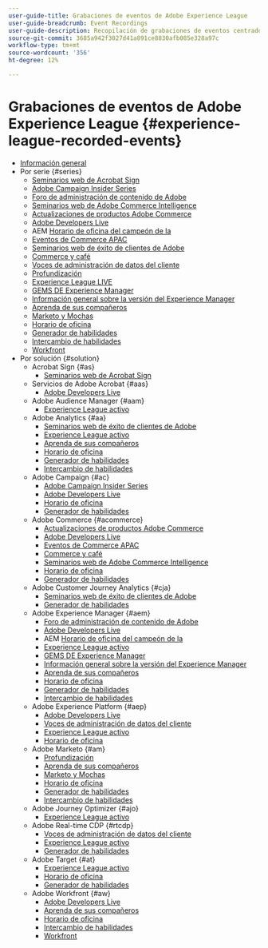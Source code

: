 ```yaml
---
user-guide-title: Grabaciones de eventos de Adobe Experience League
user-guide-breadcrumb: Event Recordings
user-guide-description: Recopilación de grabaciones de eventos centrados en el uso de productos de Adobe Enterprise
source-git-commit: 3685a942f3027d41a891ce8830afb085e328a97c
workflow-type: tm+mt
source-wordcount: '356'
ht-degree: 12%

---
```



# Grabaciones de eventos de Adobe Experience League {#experience-league-recorded-events}

+ [Información general](overview.md)
+ Por serie {#series}
   + [Seminarios web de Acrobat Sign](https://experienceleague.adobe.com/docs/events/acrobat-sign-webinars/overview.html)
   + [Adobe Campaign Insider Series](https://experienceleague.adobe.com/docs/events/adobe-campaign-insider-recordings/overview.html)
   + [Foro de administración de contenido de Adobe](https://experienceleague.adobe.com/docs/events/adobe-content-management-forum-recordings/overview.html)
   + [Seminarios web de Adobe Commerce Intelligence](https://experienceleague.adobe.com/docs/events/mbi-webinars-recordings/overview.html)
   + [Actualizaciones de productos Adobe Commerce](https://experienceleague.adobe.com/docs/events/adobe-commerce-product-update-recordings/overview.html)
   + [Adobe Developers Live](https://experienceleague.adobe.com/docs/events/adobe-developers-live-recordings/overview.html)
   + AEM [Horario de oficina del campeón de la](https://experienceleague.adobe.com/docs/events/aem-champion-office-hours/overview.html)
   + [Eventos de Commerce APAC](https://experienceleague.adobe.com/docs/events/apac-commerce-recordings/overview.html)
   + [Seminarios web de éxito de clientes de Adobe](https://experienceleague.adobe.com/docs/events/adobe-customer-success-webinar-recordings/overview.html)
   + [Commerce y café](https://experienceleague.adobe.com/docs/events/commerce-and-coffee-recordings/overview.html)
   + [Voces de administración de datos del cliente](https://experienceleague.adobe.com/docs/events/customer-data-management-voices-recordings/overview.html?lang=es)
   + [Profundización](https://experienceleague.adobe.com/docs/events/deep-dives-recordings/overview.html)
   + [Experience League LIVE](https://experienceleague.adobe.com/docs/events/experience-league-live-recordings/overview.html)
   + [GEMS DE Experience Manager](https://experienceleague.adobe.com/docs/events/experience-manager-gems-recordings/overview.html)
   + [Información general sobre la versión del Experience Manager](https://experienceleague.adobe.com/docs/events/aemcs-release-update-recordings/overview.html?lang=es)
   + [Aprenda de sus compañeros](https://experienceleague.adobe.com/docs/events/learn-from-your-peers-recordings/overview.html)
   + [Marketo y Mochas](https://experienceleague.adobe.com/docs/events/marketo-and-mochas-recordings/overview.html)
   + [Horario de oficina](https://experienceleague.adobe.com/docs/events/office-hours/overview.html)
   + [Generador de habilidades](https://experienceleague.adobe.com/docs/events/skill-builder-recordings/overview.html)
   + [Intercambio de habilidades](https://experienceleague.adobe.com/docs/events/the-skill-exchange-recordings/overview.html)
   + [Workfront](https://experienceleague.adobe.com/docs/events/workfront-recordings/overview.html)
+ Por solución {#solution}
   + Acrobat Sign {#as}
      + [Seminarios web de Acrobat Sign](https://experienceleague.adobe.com/docs/events/acrobat-sign-webinars/overview.html)
   + Servicios de Adobe Acrobat {#aas}
      + [Adobe Developers Live](https://experienceleague.adobe.com/docs/events/adobe-developers-live-recordings/overview.html)
   + Adobe Audience Manager {#aam}
      + [Experience League activo](https://experienceleague.adobe.com/docs/events/experience-league-live-recordings/overview.html)
   + Adobe Analytics {#aa}
      + [Seminarios web de éxito de clientes de Adobe](https://experienceleague.adobe.com/docs/events/adobe-customer-success-webinar-recordings/overview.html)
      + [Experience League activo](https://experienceleague.adobe.com/docs/events/experience-league-live-recordings/overview.html)
      + [Aprenda de sus compañeros](https://experienceleague.adobe.com/docs/events/learn-from-your-peers-recordings/overview.html)
      + [Horario de oficina](https://experienceleague.adobe.com/docs/events/office-hours/overview.html)
      + [Generador de habilidades](https://experienceleague.adobe.com/docs/events/skill-builder-recordings/overview.html)
      + [Intercambio de habilidades](https://experienceleague.adobe.com/docs/events/the-skill-exchange-recordings/overview.html)
   + Adobe Campaign {#ac}
      + [Adobe Campaign Insider Series](https://experienceleague.adobe.com/docs/events/adobe-campaign-insider-recordings/overview.html)
      + [Adobe Developers Live](https://experienceleague.adobe.com/docs/events/adobe-developers-live-recordings/overview.html)
      + [Horario de oficina](https://experienceleague.adobe.com/docs/events/office-hours/overview.html)
      + [Generador de habilidades](https://experienceleague.adobe.com/docs/events/skill-builder-recordings/overview.html)
   + Adobe Commerce {#acommerce}
      + [Actualizaciones de productos Adobe Commerce](https://experienceleague.adobe.com/docs/events/adobe-commerce-product-update-recordings/overview.html)
      + [Adobe Developers Live](https://experienceleague.adobe.com/docs/events/adobe-developers-live-recordings/overview.html)
      + [Eventos de Commerce APAC](https://experienceleague.adobe.com/docs/events/apac-commerce-recordings/overview.html)
      + [Commerce y café](https://experienceleague.adobe.com/docs/events/commerce-and-coffee-recordings/overview.html)
      + [Seminarios web de Adobe Commerce Intelligence](https://experienceleague.adobe.com/docs/events/mbi-webinars-recordings/overview.html)
      + [Horario de oficina](https://experienceleague.adobe.com/docs/events/office-hours/overview.html)
      + [Generador de habilidades](https://experienceleague.adobe.com/docs/events/skill-builder-recordings/overview.html)
   + Adobe Customer Journey Analytics {#cja}
      + [Seminarios web de éxito de clientes de Adobe](https://experienceleague.adobe.com/docs/events/adobe-customer-success-webinar-recordings/overview.html)
      + [Generador de habilidades](https://experienceleague.adobe.com/docs/events/skill-builder-recordings/overview.html)
   + Adobe Experience Manager {#aem}
      + [Foro de administración de contenido de Adobe](https://experienceleague.adobe.com/docs/events/adobe-content-management-forum-recordings/overview.html)
      + [Adobe Developers Live](https://experienceleague.adobe.com/docs/events/adobe-developers-live-recordings/overview.html)
      + AEM [Horario de oficina del campeón de la](https://experienceleague.adobe.com/docs/events/aem-champion-office-hours/overview.html)
      + [Experience League activo](https://experienceleague.adobe.com/docs/events/experience-league-live-recordings/overview.html)
      + [GEMS DE Experience Manager](https://experienceleague.adobe.com/docs/events/experience-manager-gems-recordings/overview.html)
      + [Información general sobre la versión del Experience Manager](https://experienceleague.adobe.com/docs/events/aemcs-release-update-recordings/overview.html?lang=es)
      + [Aprenda de sus compañeros](https://experienceleague.adobe.com/docs/events/learn-from-your-peers-recordings/overview.html)
      + [Horario de oficina](https://experienceleague.adobe.com/docs/events/office-hours/overview.html)
      + [Generador de habilidades](https://experienceleague.adobe.com/docs/events/skill-builder-recordings/overview.html)
      + [Intercambio de habilidades](https://experienceleague.adobe.com/docs/events/the-skill-exchange-recordings/overview.html)
   + Adobe Experience Platform {#aep}
      + [Adobe Developers Live](https://experienceleague.adobe.com/docs/events/adobe-developers-live-recordings/overview.html)
      + [Voces de administración de datos del cliente](https://experienceleague.adobe.com/docs/events/customer-data-management-voices-recordings/overview.html?lang=es)
      + [Experience League activo](https://experienceleague.adobe.com/docs/events/experience-league-live-recordings/overview.html)
      + [Horario de oficina](https://experienceleague.adobe.com/docs/events/office-hours/overview.html)
   + Adobe Marketo {#am}
      + [Profundización](https://experienceleague.adobe.com/docs/events/deep-dives-recordings/overview.html)
      + [Aprenda de sus compañeros](https://experienceleague.adobe.com/docs/events/learn-from-your-peers-recordings/overview.html)
      + [Marketo y Mochas](https://experienceleague.adobe.com/docs/events/marketo-and-mochas-recordings/overview.html)
      + [Horario de oficina](https://experienceleague.adobe.com/docs/events/office-hours/overview.html)
      + [Generador de habilidades](https://experienceleague.adobe.com/docs/events/skill-builder-recordings/overview.html)
      + [Intercambio de habilidades](https://experienceleague.adobe.com/docs/events/the-skill-exchange-recordings/overview.html)
   + Adobe Journey Optimizer {#ajo}
      + [Experience League activo](https://experienceleague.adobe.com/docs/events/experience-league-live-recordings/overview.html)
   + Adobe Real-time CDP {#rtcdp}
      + [Voces de administración de datos del cliente](https://experienceleague.adobe.com/docs/events/customer-data-management-voices-recordings/overview.html?lang=es)
      + [Experience League activo](https://experienceleague.adobe.com/docs/events/experience-league-live-recordings/overview.html)
      + [Generador de habilidades](https://experienceleague.adobe.com/docs/events/skill-builder-recordings/overview.html)
   + Adobe Target {#at}
      + [Experience League activo](https://experienceleague.adobe.com/docs/events/experience-league-live-recordings/overview.html)
      + [Horario de oficina](https://experienceleague.adobe.com/docs/events/office-hours/overview.html)
      + [Generador de habilidades](https://experienceleague.adobe.com/docs/events/skill-builder-recordings/overview.html)
   + Adobe Workfront {#aw}
      + [Adobe Developers Live](https://experienceleague.adobe.com/docs/events/adobe-developers-live-recordings/overview.html)
      + [Aprenda de sus compañeros](https://experienceleague.adobe.com/docs/events/learn-from-your-peers-recordings/overview.html)
      + [Horario de oficina](https://experienceleague.adobe.com/docs/events/office-hours/overview.html)
      + [Intercambio de habilidades](https://experienceleague.adobe.com/docs/events/the-skill-exchange-recordings/overview.html)
      + [Workfront](https://experienceleague.adobe.com/docs/events/workfront-recordings/overview.html)